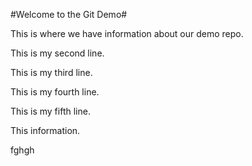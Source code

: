 #Welcome to the Git Demo#

This is where we have information about our demo repo.

This is my second line.

This is my third line.

This is my fourth line.

This is my fifth line.

This information.

fghgh